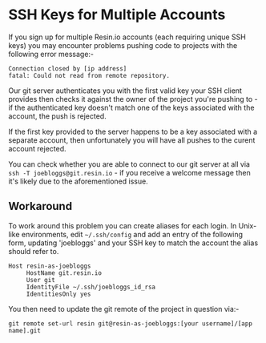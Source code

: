 # SSH Keys for Multiple Accounts

If you sign up for multiple Resin.io accounts (each requiring unique SSH keys) you may encounter problems pushing code to projects with the following error message:-

```
Connection closed by [ip address]
fatal: Could not read from remote repository.
```

Our git server authenticates you with the first valid key your SSH client provides then checks it against the owner of the project you're pushing to - if the authenticated key doesn't match one of the keys associated with the account, the push is rejected.

If the first key provided to the server happens to be a key associated with a separate account, then unfortunately you will have all pushes to the curent account rejected.

You can check whether you are able to connect to our git server at all via `ssh -T joebloggs@git.resin.io` - if you receive a welcome message then it's likely due to the aforementioned issue.

## Workaround

To work around this problem you can create aliases for each login. In Unix-like environments, edit `~/.ssh/config` and add an entry of the following form, updating 'joebloggs' and your SSH key to match the account the alias should refer to.

```
Host resin-as-joebloggs
	 HostName git.resin.io
	 User git
	 IdentityFile ~/.ssh/joebloggs_id_rsa
	 IdentitiesOnly yes
```

You then need to update the git remote of the project in question via:-

```
git remote set-url resin git@resin-as-joebloggs:[your username]/[app name].git
```
